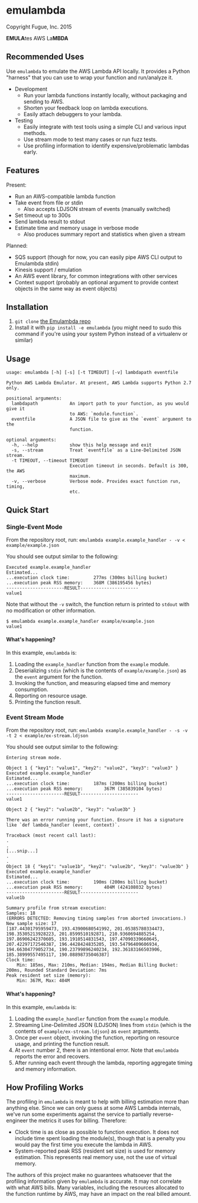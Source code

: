 # emulambda
Copyright Fugue, Inc. 2015

**EMULA**tes AWS La**MBDA**

## Recommended Uses
Use `emulambda` to emulate the AWS Lambda API locally. It provides a Python "harness" that you can use to wrap your
function and run/analyze it.

  - Development
    - Run your lambda functions instantly locally, without packaging and sending to AWS.
    - Shorten your feedback loop on lambda executions.
    - Easily attach debuggers to your lambda.
  - Testing
    - Easily integrate with test tools using a simple CLI and various input methods.
    - Use stream mode to test many cases or run fuzz tests.
    - Use profiling information to identify expensive/problematic lambdas early.


## Features
Present:
  - Run an AWS-compatible lambda function
  - Take event from file or stdin
    - Also accepts LDJSON stream of events (manually switched)
  - Set timeout up to 300s
  - Send lambda result to stdout
  - Estimate time and memory usage in verbose mode
    - Also produces summary report and statistics when given a stream


Planned:
  - SQS support (though for now, you can easily pipe AWS CLI output to Emulambda stdin)
  - Kinesis support / emulation
  - An AWS event library, for common integrations with other services
  - Context support (probably an optional argument to provide context objects in the same way as event objects)

## Installation
1. `git clone` [the Emulambda repo](https://github.com/fugue/emulambda/)
2. Install it with `pip install -e emulambda` (you might need to sudo this command if you're using your system Python instead of a virtualenv or similar)


## Usage

```
usage: emulambda [-h] [-s] [-t TIMEOUT] [-v] lambdapath eventfile

Python AWS Lambda Emulator. At present, AWS Lambda supports Python 2.7 only.

positional arguments:
  lambdapath            An import path to your function, as you would give it
                        to AWS: `module.function`.
  eventfile             A JSON file to give as the `event` argument to the
                        function.

optional arguments:
  -h, --help            show this help message and exit
  -s, --stream          Treat `eventfile` as a Line-Delimited JSON stream.
  -t TIMEOUT, --timeout TIMEOUT
                        Execution timeout in seconds. Default is 300, the AWS
                        maximum.
  -v, --verbose         Verbose mode. Provides exact function run, timing,
                        etc.
```

## Quick Start

### Single-Event Mode

From the repository root, run:
`emulambda example.example_handler - -v < example/example.json`

You should see output similar to the following:
```
Executed example.example_handler
Estimated...
...execution clock time:		 277ms (300ms billing bucket)
...execution peak RSS memory:	 368M (386195456 bytes)
----------------------RESULT----------------------
value1
```

Note that without the `-v` switch, the function return is printed to `stdout` with no modification or other information.

```
$ emulambda example.example_handler example/example.json
value1
```

#### What's happening?

In this example, `emulambda` is:
  1. Loading the `example_handler` function from the `example` module.
  1. Deserializing `stdin` (which is the contents of `example/example.json`) as the `event` argument for the function.
  1. Invoking the function, and measuring elapsed time and memory consumption.
  1. Reporting on resource usage.
  1. Printing the function result.

### Event Stream Mode

From the repository root, run:
`emulambda example.example_handler - -s -v -t 2 < example/ex-stream.ldjson`

You should see output similar to the following:
```
Entering stream mode.

Object 1 { "key1": "value1", "key2": "value2", "key3": "value3" }
Executed example.example_handler
Estimated...
...execution clock time:		 187ms (200ms billing bucket)
...execution peak RSS memory:		 367M (385839104 bytes)
----------------------RESULT----------------------
value1

Object 2 { "key2": "value2b", "key3": "value3b" }

There was an error running your function. Ensure it has a signature like `def lambda_handler (event, context)`.

Traceback (most recent call last):
.
.
[...snip...]
.
.
Object 18 { "key1": "value1b", "key2": "value2b", "key3": "value3b" }
Executed example.example_handler
Estimated...
...execution clock time:		 190ms (200ms billing bucket)
...execution peak RSS memory:		 404M (424108032 bytes)
----------------------RESULT----------------------
value1b

Summary profile from stream execution:
Samples: 18
(ERRORS DETECTED: Removing timing samples from aborted invocations.)
New sample size: 17
[187.44301795959473, 193.43900680541992, 201.05385780334473, 198.35305213928223, 201.8599510192871, 210.9360694885254, 197.86906242370605, 193.1910514831543, 197.47090339660645, 207.42297172546387, 196.4428424835205, 193.54796409606934, 194.66304779052734, 190.23799896240234, 192.36183166503906, 185.38999557495117, 190.08898735046387]
Clock time:
	Min: 185ms, Max: 210ms, Median: 194ms, Median Billing Bucket: 200ms, Rounded Standard Deviation: 7ms
Peak resident set size (memory):
	Min: 367M, Max: 404M
```

#### What's happening?

In this example, `emulambda` is:
  1. Loading the `example_handler` function from the `example` module.
  1. Streaming Line-Delimited JSON (LDJSON) lines from `stdin` (which is the contents of `example/ex-stream.ldjson`) as `event` arguments.
  1. Once per `event` object, invoking the function, reporting on resource usage, and printing the function result.
  1. At `event` number 2, there is an intentional error. Note that `emulambda` reports the error and recovers.
  1. After running each event through the lambda, reporting aggregate timing and memory information.

## How Profiling Works

The profiling in `emulambda` is meant to help with billing estimation more than anything else. Since we can only guess at some AWS Lambda internals, we've run some experiments against the service to partially reverse-engineer the metrics it uses for billing. Therefore:
  * Clock time is as close as possible to function execution. It does not include time spent loading the module(s), though that is a penalty you would pay the first time you execute the lambda in AWS.
  * System-reported peak RSS (resident set size) is used for memory estimation. This represents real memory use, not the use of virtual memory.

The authors of this project make no guarantees whatsoever that the profiling information given by `emulambda` is accurate. It may not correlate with what AWS bills. Many variables, including the resources allocated to the function runtime by AWS, may have an impact on the real billed amount.
